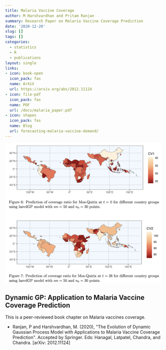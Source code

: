 ```yaml
---
title: Malaria Vaccine Coverage
author: M Harshvardhan and Pritam Ranjan
summary: Research Paper on Malaria Vaccine Coverage Prediction
date: '2020-12-20'
slug: []
tags: []
categories:
  - statistics
  - R
  - publications
layout: single
links:
- icon: book-open
  icon_pack: fas
  name: ArXiV
  url: https://arxiv.org/abs/2012.11124
- icon: file-pdf
  icon_pack: fas
  name: PDF
  url: /docs/malaria_paper.pdf
- icon: shapes
  icon_pack: fas
  name: Blog
  url: forecasting-malaria-vaccine-demand/
---
```


[![](images/Screen%20Shot%202022-03-16%20at%2010.34.03%20AM.png)](https://www.harsh17.in/forecasting-malaria-vaccine-demand/)

## Dynamic GP: Application to Malaria Vaccine Coverage Prediction

This is a peer-reviewed book chapter on Malaria vaccines coverage.

-   Ranjan, P and Harshvardhan, M. (2020), "The Evolution of Dynamic Gaussian Process Model with Applications to Malaria Vaccine Coverage Prediction". Accepted by Springer. Eds: Hanagal, Latpatel, Chandra, and Chandra. \[arXiv: 2012.11124\]
